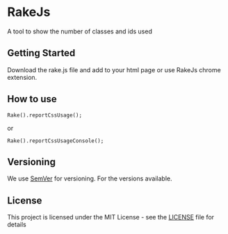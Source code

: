 # RakeJs
A tool to show the number of classes and ids used

## Getting Started

Download the rake.js file and add to your html page or use RakeJs chrome extension.

## How to use
```
Rake().reportCssUsage();

```
or

```
Rake().reportCssUsageConsole();
```

## Versioning

We use [SemVer](http://semver.org/) for versioning. For the versions available.

## License

This project is licensed under the MIT License - see the [LICENSE](LICENSE) file for details

